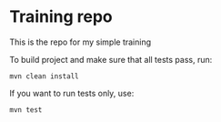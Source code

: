 # Training repo

This is the repo for my simple training

To build project and make sure that all tests pass, run:

```
mvn clean install
```

If you want to run tests only, use:

```
mvn test
```

